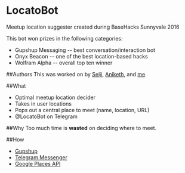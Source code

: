 # LocatoBot
Meetup location suggester created during BaseHacks Sunnyvale 2016

This bot won prizes in the following categories:
* Gupshup Messaging -- best conversation/interaction bot
* Onyx Beacon -- one of the best location-based hacks
* Wolfram Alpha -- overall top ten winner

##Authors
This was worked on by [Seiji](https://github.com/sotsu00), [Aniketh](https://github.com/anikethb), and [me](https://github.com/therealkbhat).

##What
* Optimal meetup location decider
* Takes in user locations
* Pops out a central place to meet (name, location, URL)
* @LocatoBot on Telegram

##Why
Too much time is **wasted** on deciding where to meet.

##How
* [Gupshup](https://www.gupshup.io/developer/home)
* [Telegram Messenger](https://telegram.org/)
* [Google Places API](https://developers.google.com/places/)

